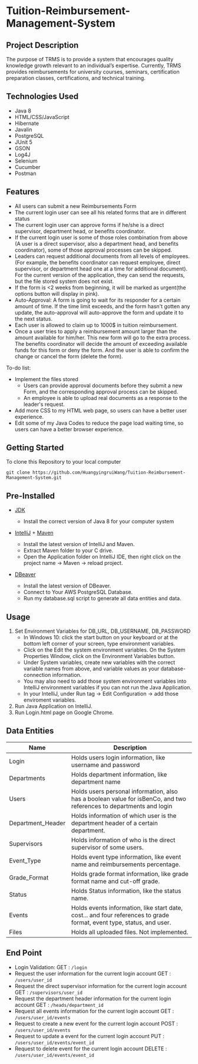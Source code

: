 # Tuition-Reimbursement-Management-System

## Project Description

The purpose of TRMS is to provide a system that encourages quality knowledge growth relevant to an individual’s expertise.   Currently, TRMS provides reimbursements for university courses, seminars, certification preparation classes, certifications, and technical training.

## Technologies Used

* Java 8
* HTML/CSS/JavaScript
* Hibernate
* Javalin
* PostgreSQL
* JUnit 5
* GSON
* Log4J
* Selenium
* Cucumber
* Postman

## Features

* All users can submit a new Reimbursements Form
* The current login user can see all his related forms that are in different status
* The current login user can approve forms if he/she is a direct supervisor, department head, or benefits coordinator.
* If the current login user is some of those roles combination from above (A user is a direct supervisor, also a department head, and benefits coordinator), some of those approval processes can be skipped.
* Leaders can request additional documents from all levels of employees. (For example, the benefits coordinator can request employee, direct supervisor, or department head one at a time for additional document). For the current version of the application, they can send the requests, but the file stored system does not exist.
* If the form is <2 weeks from beginning, it will be marked as urgent(the options button will display in pink).
* Auto-Approval: A form is going to wait for its responder for a certain amount of time. If the time limit exceeds, and the form hasn't gotten any update, the auto-approval will auto-approve the form and update it to the next status.
* Each user is allowed to claim up to 1000$ in tuition reimbursement. 
* Once a user tries to apply a reimbursement amount larger than the amount available for him/her. This new form will go to the extra process. The benefits coordinator will decide the amount of exceeding available funds for this form or deny the form. And the user is able to confirm the change or cancel the form (delete the form).

To-do list:
* Implement the files stored
   * Users can provide approval documents before they submit a new Form, and the corresponding approval process can be skipped.
   * An employee is able to upload real documents as a response to the leader's request.
* Add more CSS to my HTML web page, so users can have a better user experience.
* Edit some of my Java Codes to reduce the page load waiting time, so users can have a better browser experience.

## Getting Started
To clone this Repository to your local computer
```
git clone https://github.com/HuangyingruiWang/Tuition-Reimbursement-Management-System.git
```
## Pre-Installed 
* [JDK](<https://www.oracle.com/java/technologies/downloads/#java8>)
  * Install the correct version of Java 8 for your computer system

* [IntelliJ](<https://www.jetbrains.com/idea/download/#section=windows>) + [Maven](https://maven.apache.org/download.cgi)
  * Install the latest version of IntelliJ and Maven. 
  * Extract Maven folder to your C drive.
  * Open the Application folder on IntelliJ IDE, then right click on the project name -> Maven -> reload project. 

* [DBeaver](<https://dbeaver.io/>)
  * Install the latest version of DBeaver.
  * Connect to Your AWS PostgreSQL Database.
  * Run my database.sql script to generate all data entities and data.

## Usage
1. Set Environment Variables for DB_URL, DB_USERNAME, DB_PASSWORD
   * In Windows 10: click the start button on your keyboard or at the bottom left corner of your screen, type environment variables.
   * Click on the Edit the system environment variables. On the System Properties Window, click on the Environment Variables button. 
   * Under System variables, create new variables with the correct variable names from above, and variable values as your database-connection information.
   * You may also need to add those system environment variables into IntelliJ environment variables if you can not run the Java Application.
    * In your IntelliJ, under Run tag ->  Edit Configuration -> add those enviroment variables.
3. Run Java Application on IntelliJ.
4. Run Login.html page on Google Chrome.

## Data Entities

Name  | Description
------------- | -------------
Login  | Holds users login information, like username and password
Departments | Holds department information, like department name
Users  | Holds users personal information, also has a boolean value for isBenCo, and two references to departments and login
Department_Header | Holds information of which user is the department header of a certain department.
Supervisors | Holds information of who is the direct supervisor of some users.
Event_Type  | Holds event type information, like event name and reimbursements percentage.
Grade_Format  | Holds grade format information, like grade format name and cut-off grade.
Status  | Holds Status information, like the status name.
Events  | Holds events information, like start date, cost... and four references to grade format, event type, status, and user.
Files  |  Holds all uploaded files. Not implemented.

## End Point
* Login Validation:
GET : `/login`
* Request the user information for the current login account
GET : `/users/user_id`
* Request the direct supervisor information for the current login account
GET : `/supervisors/user_id`
* Request the department header information for the current login account
GET : `/heads/department_id`
* Request all events information for the current login account
GET : `/users/user_id/events`
* Request to create a new event for the current login account
POST : `/users/user_id/events`
* Request to update a event for the current login account
PUT : `/users/user_id/events/event_id`
* Request to delete event for the current login account
DELETE : `/users/user_id/events/event_id`


